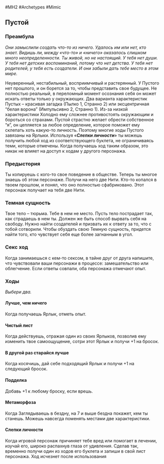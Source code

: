 #MH2 #Archetypes #Mimic 
## **Пустой**

### **Преамбула**

*Они замыслили создать что-то из ничего. Удалось им или нет, кто знает. Видишь ли, между «что-то» и «ничего» оказалось слишком много неопределенности. 
Ты живой, но не настоящий. У тебя нет души. У тебя нет детских воспоминаний, потому что нет детства. У тебя нет родителей, у тебя есть создатели. И они забыли дать тебе место в этом мире.*

Неуверенный, нестабильный, восприимчивый и растерянный. У Пустого нет прошлого, и он борется за то, чтобы представить свое будущее. Не полностью реальный, в переломный момент осознания себя он может искать ответы только у окружающих.
Два варианта характеристик Пустых – красивая загадка (Пылко 1, Странно 2) или эксцентричная “белая ворона” (Импульсивно 2, Странно 1). Из-за низкой характеристики Холодно ему сложнее противостоять окружающим и бороться со страхами.
Пустой страстно желает обрести собственное “я”, он цепляется за любое определение, которое поможет ему склепать хоть какую-то личность. Поэтому многие ходы Пустого завязаны на Ярлыки.
Используя «***Слепки личности***» ты можешь получить любой ход из соответствующего буклета, не ограничиваясь теми, которые отмечены. Когда получаешь ход таким образом, это никак не влияет на доступ к ходам у другого персонажа.

### **Предыстория**

Ты копируешь с кого-то свое поведение в обществе. Теперь ты многое знаешь об этом персонаже. Получи на него две Нити. 
Кто-то копался в твоем прошлом, и понял, что оно полностью сфабриковано. Этот персонаж получает на тебя две Нити.

### **Темная сущность**

Твое тело – тюрьма. Тебе в нем не место. Пусть тело пострадает так, как страдаешь в нем ты. Должен же быть способ вырвать себя на свободу. Нужно найти создателей и призвать их к ответу за то, что с тобой сотворили. Чтобы обуздать свою Темную сущность, придется найти того, кто чувствует себя еще более загнанным в угол.

### **Секс ход**

Когда занимаешься с кем-то сексом, в тайне друг от друга напишите, что чувствовали ваши персонажи в процессе: замешательство или облегчение. Если ответы совпали, оба персонажа отмечают опыт.

### **Ходы**
*Выбери два.*

#### Лучше, чем ничего
Когда получаешь Ярлык, отметь опыт. 

#### Чистый лист
Когда действуешь, отражая один из своих Ярлыков, позволив ему изменить твое самоощущение, сотри этот Ярлык и получи +1 на бросок.

#### В другой раз старайся лучше
Когда косячишь, дай себе подходящий Ярлык и получи +1 на следующий бросок. 

#### Подделка
Добавь +1 к любому броску, если врешь.

#### Метаморфоза 
Когда Заглядываешь в бездну, на 7 и выше бездна покажет, кем ты станешь. Можешь навсегда поменять местами две характеристики.

#### Слепки личности
Когда игровой персонаж причиняет тебе вред или помогает в лечении, изучай его, широко распахнув глаза от удивления. Сделав так, временно получи один из ходов его буклета и запиши в свой лист персонажа. Ход исчезнет после использования
